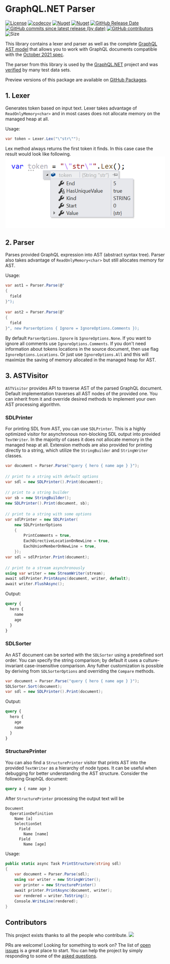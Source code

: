 # GraphQL.NET Parser

[![License](https://img.shields.io/github/license/graphql-dotnet/parser)](LICENSE.md)
[![codecov](https://codecov.io/gh/graphql-dotnet/parser/branch/master/graph/badge.svg?token=GEjwg1by60)](https://codecov.io/gh/graphql-dotnet/parser)
[![Nuget](https://img.shields.io/nuget/dt/GraphQL-Parser)](https://www.nuget.org/packages/GraphQL-Parser)
[![Nuget](https://img.shields.io/nuget/v/GraphQL-Parser)](https://www.nuget.org/packages/GraphQL-Parser)
[![GitHub Release Date](https://img.shields.io/github/release-date/graphql-dotnet/parser?label=released)](https://github.com/graphql-dotnet/parser/releases)
[![GitHub commits since latest release (by date)](https://img.shields.io/github/commits-since/graphql-dotnet/parser/latest?label=new+commits)](https://github.com/graphql-dotnet/parser/commits/master)
[![GitHub contributors](https://img.shields.io/github/contributors/graphql-dotnet/parser)](https://github.com/graphql-dotnet/parser/graphs/contributors)
![Size](https://img.shields.io/github/repo-size/graphql-dotnet/parser)

This library contains a lexer and parser as well as the complete [GraphQL AST model](http://spec.graphql.org/October2021/#sec-Appendix-Grammar-Summary)
that allows you to work with GraphQL documents compatible with the [October 2021 spec](https://spec.graphql.org/October2021/).

The parser from this library is used by the [GraphQL.NET](https://github.com/graphql-dotnet/graphql-dotnet) project
and was [verified](https://codecov.io/gh/graphql-dotnet/parser) by many test data sets.

Preview versions of this package are available on [GitHub Packages](https://github.com/orgs/graphql-dotnet/packages?repo_name=parser).

## 1. Lexer

Generates token based on input text. Lexer takes advantage of `ReadOnlyMemory<char>` and in most cases
does not allocate memory on the managed heap at all.

Usage:

```csharp
var token = Lexer.Lex("\"str\"");
```

Lex method always returns the first token it finds. In this case case the result would look like following.
![lexer example](assets/lexer-example.png)

## 2. Parser

Parses provided GraphQL expression into AST (abstract syntax tree). Parser also takes advantage of
`ReadOnlyMemory<char>` but still allocates memory for AST.

Usage:

```csharp
var ast1 = Parser.Parse(@"
{
  field
}");

var ast2 = Parser.Parse(@"
{
  field
}", new ParserOptions { Ignore = IgnoreOptions.Comments });
```

By default `ParserOptions.Ignore` is `IgnoreOptions.None`. If you want
to ignore all comments use `IgnoreOptions.Comments`. If you don't need
information about tokens locations in the source document, then use flag
`IgnoreOptions.Locations`. Or just use `IgnoreOptions.All` and this
will maximize the saving of memory allocated in the managed heap for AST.

## 3. ASTVisitor

`ASTVisitor` provides API to traverse AST of the parsed GraphQL document.
Default implementation traverses all AST nodes of the provided one. You can
inherit from it and override desired methods to implement your own AST
processing algorithm.

### SDLPrinter

For printing SDL from AST, you can use `SDLPrinter`. This is a highly
optimized visitor for asynchronous non-blocking SDL output into provided
`TextWriter`. In the majority of cases it does not allocate memory in
the managed heap at all. Extension methods are also provided for printing
directly to a string, which utilize the `StringBuilder` and `StringWriter`
classes.

```csharp
var document = Parser.Parse("query { hero { name age } }");

// print to a string with default options
var sdl = new SDLPrinter().Print(document);

// print to a string builder
var sb = new StringBuilder();
new SDLPrinter().Print(document, sb);

// print to a string with some options
var sdlPrinter = new SDLPrinter(
    new SDLPrinterOptions
    {
        PrintComments = true,
        EachDirectiveLocationOnNewLine = true,
        EachUnionMemberOnNewLine = true,
    });
var sdl = sdlPrinter.Print(document);

// print to a stream asynchronously
using var writer = new StreamWriter(stream);
await sdlPrinter.PrintAsync(document, writer, default);
await writer.FlushAsync();
```

Output:

```graphql
query {
  hero {
    name
    age
  }
}
```

### SDLSorter

An AST document can be sorted with the `SDLSorter` using a predefined
sort order. You can specify the string comparison; by default it uses
a culture-invariant case-insensitive comparison. Any futher customization
is possible by deriving from `SDLSorterOptions` and overriding the `Compare`
methods.

```csharp
var document = Parser.Parse("query { hero { name age } }");
SDLSorter.Sort(document);
var sdl = new SDLPrinter().Print(document);
```

Output:

```graphql
query {
  hero {
    age
    name
  }
}
```

### StructurePrinter

You can also find a `StructurePrinter` visitor that prints AST into the
provided `TextWriter` as a hierarchy of node types. It can be useful
when debugging for better understanding the AST structure.
Consider the following GraphQL document:

```graphql
query a { name age }
```

After `StructurePrinter` processing the output text will be

```
Document
  OperationDefinition
    Name [a]
    SelectionSet
      Field
        Name [name]
      Field
        Name [age]
```

Usage:

```csharp
public static async Task PrintStructure(string sdl)
{
    var document = Parser.Parse(sdl);
    using var writer = new StringWriter(); 
    var printer = new StructurePrinter()
    await printer.PrintAsync(document, writer);
    var rendered = writer.ToString();
    Console.WriteLine(rendered);
}
```

## Contributors

This project exists thanks to all the people who contribute. 
<a href="https://github.com/graphql-dotnet/parser/graphs/contributors"><img src="https://contributors-img.web.app/image?repo=graphql-dotnet/parser" /></a>

PRs are welcome! Looking for something to work on? The list of [open issues](https://github.com/graphql-dotnet/parser/issues)
is a great place to start. You can help the project by simply responding to some of the [asked questions](https://github.com/graphql-dotnet/parser/issues?q=is%3Aissue+is%3Aopen+label%3Aquestion).
